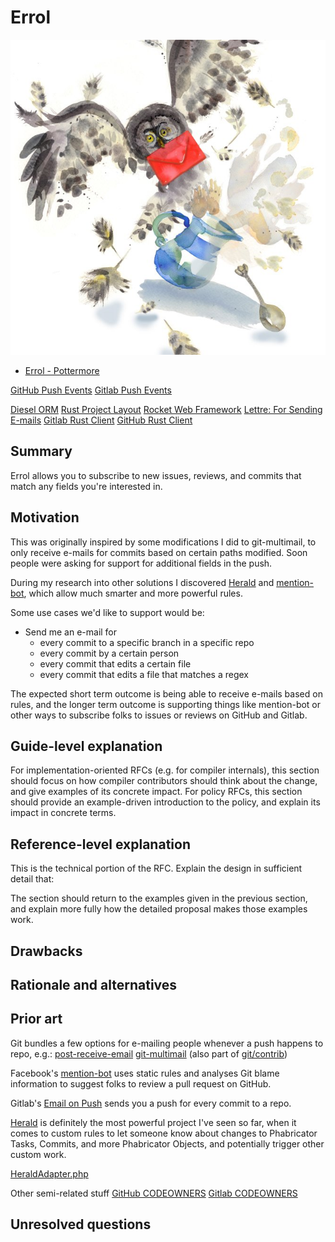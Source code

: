 # Errol

![Errol](/static/errol.jpg)

- [Errol - Pottermore](https://www.pottermore.com/explore-the-story/errol)

[GitHub Push Events](https://developer.github.com/v3/activity/events/types/#pushevent)
[Gitlab Push Events](https://docs.gitlab.com/ee/user/project/integrations/webhooks.html#push-events)

[Diesel ORM](http://diesel.rs/guides/getting-started/)
[Rust Project Layout](https://doc.rust-lang.org/cargo/reference/manifest.html#the-project-layout)
[Rocket Web Framework](https://rocket.rs/)
[Lettre: For Sending E-mails](https://github.com/lettre/lettre)
[Gitlab Rust Client](https://gitlab.kitware.com/utils/rust-gitlab)
[GitHub Rust Client](https://github.com/mgattozzi/github-rs)

## Summary

Errol allows you to subscribe to new issues, reviews, and commits that match
any fields you're interested in.

## Motivation

This was originally inspired by some modifications I did to git-multimail, to
only receive e-mails for commits based on certain paths modified. Soon people
were asking for support for additional fields in the push.

During my research into other solutions I discovered [Herald](herald) and
[mention-bot](mention-bot), which allow much smarter and more powerful rules.

Some use cases we'd like to support would be:

- Send me an e-mail for
  - every commit to a specific branch in a specific repo
  - every commit by a certain person
  - every commit that edits a certain file
  - every commit that edits a file that matches a regex

The expected short term outcome is being able to receive e-mails based on rules,
and the longer term outcome is supporting things like mention-bot or other ways
to subscribe folks to issues or reviews on GitHub and Gitlab.

## Guide-level explanation

For implementation-oriented RFCs (e.g. for compiler internals), this section should focus on how compiler contributors should think about the change, and give examples of its concrete impact. For policy RFCs, this section should provide an example-driven introduction to the policy, and explain its impact in concrete terms.

## Reference-level explanation

This is the technical portion of the RFC. Explain the design in sufficient detail that:

The section should return to the examples given in the previous section, and explain more fully how the detailed proposal makes those examples work.

## Drawbacks

## Rationale and alternatives

## Prior art

Git bundles a few options for e-mailing people whenever a push happens to repo, e.g.:
[post-receive-email](https://github.com/git/git/blob/master/contrib/hooks/post-receive-email)
[git-multimail](https://github.com/git-multimail/git-multimail) (also part of [git/contrib](https://github.com/git/git/blob/master/contrib/hooks/multimail/git_multimail.py))

Facebook's [mention-bot](mention-bot) uses static rules and analyses Git blame information
to suggest folks to review a pull request on GitHub.

Gitlab's [Email on Push](gitlab-email-on-push) sends you a push for
every commit to a repo.

[Herald](herald) is definitely the most powerful project I've seen so far, when it
comes to custom rules to let someone know about changes to Phabricator Tasks, Commits,
and more Phabricator Objects, and potentially trigger other custom work.

[HeraldAdapter.php](https://sourcegraph.com/github.com/phacility/phabricator@master/-/blob/src/applications/herald/adapter/HeraldAdapter.php)

Other semi-related stuff
[GitHub CODEOWNERS](https://help.github.com/articles/about-codeowners/)
[Gitlab CODEOWNERS](https://docs.gitlab.com/ee/user/project/code_owners.html)

## Unresolved questions

[gitlab-email-on-push]: https://docs.gitlab.com/ee/user/project/integrations/emails_on_push.html
[herald]: https://secure.phabricator.com/book/phabricator/article/herald/
[mention-bot]: https://github.com/facebookarchive/mention-bot
